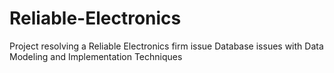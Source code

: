 # Reliable-Electronics
Project resolving a Reliable Electronics firm issue Database issues with Data Modeling and Implementation Techniques

